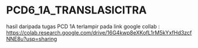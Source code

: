 # PCD6_1A_TRANSLASICITRA
hasil daripada tugas PCD 1A terlampir pada link google collab : 
https://colab.research.google.com/drive/16G4kwp8eXKofL1rM5kYxfHd3zcfNNE8u?usp=sharing  
